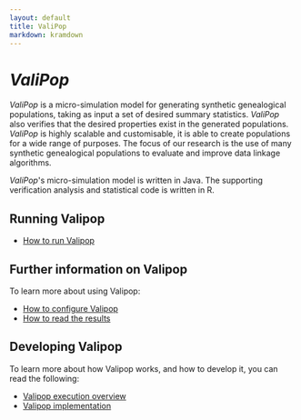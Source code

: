 ```yaml
---
layout: default
title: ValiPop
markdown: kramdown
---
```


# _ValiPop_

_ValiPop_ is a micro-simulation model for generating synthetic genealogical populations, 
taking as input a set of desired summary statistics. _ValiPop_ also verifies that the 
desired properties exist in the generated populations. _ValiPop_ is highly scalable and 
customisable, it is able to create populations for a wide range of purposes.  The focus 
of our research is the use of many synthetic genealogical populations to evaluate and 
improve data linkage algorithms.

_ValiPop_'s micro-simulation model is written in Java. The supporting verification analysis 
and statistical code is written in R.

## Running Valipop

- [How to run Valipop](useage/execution/index.md)

## Further information on Valipop 

To learn more about using Valipop:

- [How to configure Valipop](usage/configuration/index.md)
- [How to read the results](usage/results.md)

## Developing Valipop

To learn more about how Valipop works, and how to develop it, you can read the following:

- [Valipop execution overview](development/overview.md)
- [Valipop implementation](development/implementations.md)
